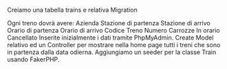 Creiamo una tabella trains e relativa Migration

Ogni treno dovrà avere:
Azienda
Stazione di partenza
Stazione di arrivo
Orario di partenza
Orario di arrivo
Codice Treno
Numero Carrozze
In orario
Cancellato
Inserite inizialmente i dati tramite PhpMyAdmin.
Create Model relativo ed un Controller per mostrare nella home page tutti i treni che sono in partenza dalla data odierna.
Aggiungiamo un seeder per la classe Train usando FakerPHP.
